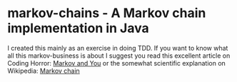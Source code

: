 markov-chains - A Markov chain implementation in Java
=====================================================

I created this mainly as an exercise in doing TDD. If you want to know what all this markov-business is about I suggest you read this excellent article on Coding Horror: [Markov and You](http://www.codinghorror.com/blog/2008/06/markov-and-you.html) or the somewhat scientific explanation on Wikipedia: [Markov chain](http://en.wikipedia.org/wiki/Markov_chain)
